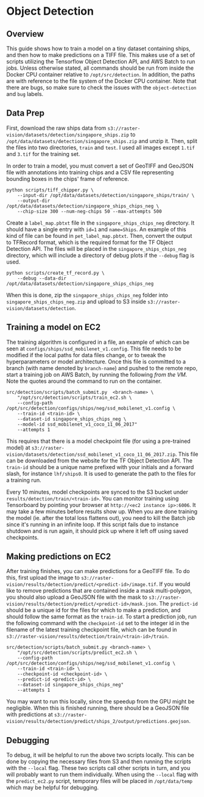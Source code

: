 # Object Detection

## Overview

This guide shows how to train a model on a tiny dataset containing ships, and then how to make predictions on a TIFF file. This makes use of a set of scripts utilizing the Tensorflow Object Detection API, and AWS Batch to run jobs. Unless otherwise stated, all commands should be run from inside the Docker CPU container relative to `/opt/src/detection`. In addition, the paths are with reference to the file system of the Docker CPU container. Note that there are bugs, so make sure to check the issues with the `object-detection` and `bug` labels.

## Data Prep

First, download the raw ships data from  `s3://raster-vision/datasets/detection/singapore_ships.zip` to `/opt/data/datasets/detection/singapore_ships.zip` and unzip it. Then, split
the files into two directories, `train` and `test`. I used all images except `1.tif` and `3.tif` for the training set.

In order to train a model, you must convert a set of GeoTIFF and GeoJSON file with annotations into training chips and a CSV file representing bounding boxes in the chips' frame of reference.

```
python scripts/tiff_chipper.py \
    --input-dir /opt/data/datasets/detection/singapore_ships/train/ \
    --output-dir /opt/data/datasets/detection/singapore_ships_chips_neg \
    --chip-size 300 --num-neg-chips 50 --max-attempts 500
```

Create a `label_map.pbtxt` file in the `singapore_ships_chips_neg` directory. It should have a single entry with `id=1` and `name=Ships`. An example of this kind of file can be found in `pet_label_map.pbtxt`. Then, convert the output to TFRecord format, which is the required format for the TF Object Detection API. The files will be placed in the `singapore_ships_chips_neg` directory, which will include a directory of debug plots if the `--debug` flag is used.

```
python scripts/create_tf_record.py \
    --debug --data-dir /opt/data/datasets/detection/singapore_ships_chips_neg
```

When this is done, zip the `singapore_ships_chips_neg` folder into `singapore_ships_chips_neg.zip` and upload to S3 inside `s3://raster-vision/datasets/detection`.

## Training a model on EC2

The training algorithm is configured in a file, an example of which can be seen at `configs/ships/ssd_mobilenet_v1.config`. This file needs to be modified if the local paths for data files change, or to tweak the hyperparameters or model architecture.
Once this file is committed to a branch (with name denoted by `branch-name`) and pushed to the remote repo, start a training job on AWS Batch, by running the following *from the VM*. Note the quotes around the command to run on the container.
```
src/detection/scripts/batch_submit.py  <branch-name> \
    "/opt/src/detection/scripts/train_ec2.sh \
    --config-path /opt/src/detection/configs/ships/neg/ssd_mobilenet_v1.config \
    --train-id <train-id> \
    --dataset-id singapore_ships_chips_neg \
    --model-id ssd_mobilenet_v1_coco_11_06_2017"
    --attempts 1
```

This requires that there is a model checkpoint file (for using a pre-trained model) at `s3://raster-vision/datasets/detection/ssd_mobilenet_v1_coco_11_06_2017.zip`. This file can be downloaded from the website for the TF Object Detection API.
The `train-id` should be a unique name prefixed with your initials and a forward slash, for instance `lhf/ships0`. It is used to generate the path to the files for a training run.

Every 10 minutes, model checkpoints are synced to the S3 bucket under `results/detection/train/<train-id>`.
You can monitor training using Tensorboard by pointing your browser at `http://<ec2 instance ip>:6006`. It may take a few minutes before results show up. When you are done training the model (ie. after the total loss flattens out), you need to kill the Batch job since it's running in an infinite loop. If this script fails due to instance shutdown and is run again, it should pick up where it left off using saved checkpoints.

## Making predictions on EC2

After training finishes, you can make predictions for a GeoTIFF file. To do this, first upload the image to `s3://raster-vision/results/detection/predict/<predict-id>/image.tif`. If you would like to remove predictions that are contained inside a mask multi-polygon, you should also upload a GeoJSON file with the mask to
`s3://raster-vision/results/detection/predict/<predict-id>/mask.json`.
The `predict-id` should be a unique id for the files for which to make a prediction, and should follow the same format as the `train-id`.
To start a prediction job, run the following command with the `checkpoint-id` set to the integer id in the filename of the latest training checkpoint file, which can be found in `s3://raster-vision/results/detection/train/<train-id>/train`.
```
src/detection/scripts/batch_submit.py <branch-name> \
    "/opt/src/detection/scripts/predict_ec2.sh \
    --config-path /opt/src/detection/configs/ships/neg/ssd_mobilenet_v1.config \
    --train-id <train-id> \
    --checkpoint-id <checkpoint-id> \
    --predict-id <predict-id> \
    --dataset-id singapore_ships_chips_neg"
    --attempts 1
```

You may want to run this locally, since the speedup from the GPU might be negligible. When this is finished running, there should be a GeoJSON file with predictions at `s3://raster-vision/results/detection/predict/ships_2/output/predictions.geojson`.

## Debugging

To debug, it will be helpful to run the above two scripts locally. This can be done by copying the necessary files from S3 and then running the scripts with the `--local` flag. These two scripts call other scripts in turn, and you will probably want to run them individually. When using the `--local` flag with the `predict_ec2.py` script, temporary files will be placed in `/opt/data/temp` which may be helpful for debugging.

